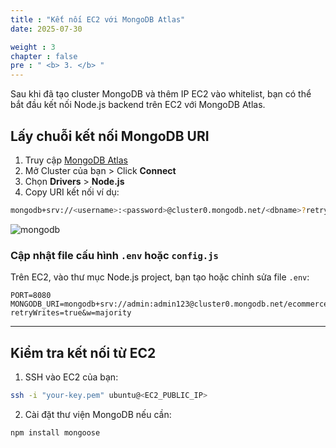 ```yaml
---
title : "Kết nối EC2 với MongoDB Atlas"
date: 2025-07-30

weight : 3
chapter : false
pre : " <b> 3. </b> "
---
```


Sau khi đã tạo cluster MongoDB và thêm IP EC2 vào whitelist, bạn có thể bắt đầu kết nối Node.js backend trên EC2 với MongoDB Atlas.


## Lấy chuỗi kết nối MongoDB URI

1. Truy cập [MongoDB Atlas](https://www.mongodb.com/cloud/atlas)
2. Mở Cluster của bạn > Click **Connect**
3. Chọn **Drivers** > **Node.js**
4. Copy URI kết nối ví dụ:

```bash
mongodb+srv://<username>:<password>@cluster0.mongodb.net/<dbname>?retryWrites=true&w=majority
````

![mongodb](/images/2.prerequisite/Db8.png)


### Cập nhật file cấu hình `.env` hoặc `config.js`

Trên EC2, vào thư mục Node.js project, bạn tạo hoặc chỉnh sửa file `.env`:

```env
PORT=8080
MONGODB_URI=mongodb+srv://admin:admin123@cluster0.mongodb.net/ecommerce?retryWrites=true&w=majority
```

---

## Kiểm tra kết nối từ EC2

1. SSH vào EC2 của bạn:

```bash
ssh -i "your-key.pem" ubuntu@<EC2_PUBLIC_IP>
```

2. Cài đặt thư viện MongoDB nếu cần:

```bash
npm install mongoose
```


